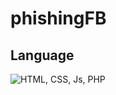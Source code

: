 # phishingFB



## Language

![HTML, CSS, Js, PHP](https://skills.thijs.gg/icons?i=html,css,js,php)
